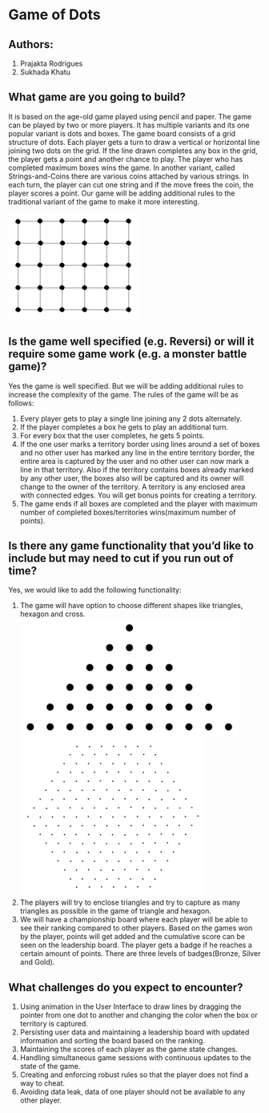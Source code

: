 ﻿# Game of Dots
 
## Authors:
1. Prajakta Rodrigues
2. Sukhada Khatu
 
## What game are you going to build?
It is based on the age-old game played using pencil and paper. The game can be played by two or more players. It has multiple variants and its one popular variant is dots and boxes. The game board consists of a grid structure of dots. Each player gets a turn to draw a vertical or horizontal line joining two dots on the grid. If the line drawn completes any box in the grid, the player gets a point and another chance to play. The player who has completed maximum boxes wins the game. In another variant, called Strings-and-Coins there are various coins attached by various strings. In each turn, the player can cut one string and if the move frees the coin, the player scores a point. Our game will be adding additional rules to the traditional variant of the game to make it more interesting. 

![boxes](assets/images/boxes.jpg)

## Is the game well specified (e.g. Reversi) or will it require some game work (e.g. a monster battle game)?
Yes the game is well specified. But we will be adding additional rules to increase the complexity of the game. The rules of the game will be as follows:
1. Every player gets to play a single line joining any 2 dots alternately.
2. If the player completes a box he gets to play an additional turn.
3. For every box that the user completes, he gets 5 points.
4. If the one user marks a territory border using lines around a set of boxes and no other user has marked any line in the entire territory border, the entire area is captured by the user and no other user can now mark a line in that territory. Also if the territory contains boxes already marked by any other user, the boxes also will be captured and its owner will change to the owner of the territory. A territory is any enclosed area with connected edges. You will get bonus points for creating a territory.
5. The game ends if all boxes are completed and the player with maximum number of completed boxes/territories wins(maximum number of points).
 
## Is there any game functionality that you’d like to include but may need to cut if you run out of time?
Yes, we would like to add the following functionality:
1. The game will have option to choose different shapes like triangles, hexagon and cross.
![triangle](assets/images/triangle.png)
![hexagon](assets/images/hexagon.jpg)
2. The players will try to enclose triangles and try to capture as many triangles as possible in the game of triangle and hexagon.
3. We will have a championship board where each player will be able to see their ranking compared to other players. Based on the games won by the player, points will get added and the cumulative score can be seen on the leadership board. The player gets a badge if he reaches a certain amount of points. There are three levels of badges(Bronze, Silver and Gold).     
## What challenges do you expect to encounter?
1. Using animation in the User Interface to draw lines by dragging the pointer from one dot to another and changing the color when the box or territory is captured.
2. Persisting user data and maintaining a leadership board with updated information and sorting the board based on the ranking.
3. Maintaining the scores of each player as the game state changes.
4. Handling simultaneous game sessions with continuous updates to the state of the game.
5. Creating and enforcing robust rules so that the player does not find a way to cheat.
6. Avoiding data leak, data of one player should not be available to any other player.
